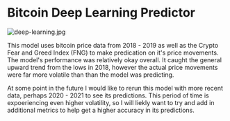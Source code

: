# Bitcoin Deep Learning Predictor
![deep-learning.jpg](Images/deep-learning.jpg)

This model uses bitcoin price data from 2018 - 2019 as well as the Crypto Fear and Greed Index (FNG) to make predication on it's price movements. The model's performance was relatively okay overall. It caught the general upward trend from the lows in 2018, however the actual price movements were far more volatile than than the model was predicting. 

At some point in the future I would like to rerun this model with more recent data, perhaps 2020 - 2021 to see its predictions. This period of time is expoeriencing even higher volatility, so I will liekly want to try and add in additional metrics to help get a higher accuracy in its predictions.  
